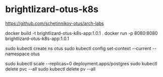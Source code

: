 # brightlizard-otus-k8s
https://github.com/schetinnikov-otus/arch-labs

docker build -t brightlizard-otus-k8s-app:1.0.1 .
docker run -p 8080:8080 brightlizard-otus-k8s-app:1.0.1

sudo kubectl create ns otus
sudo kubectl config set-context --current --namespace otus

sudo kubectl scale --replicas=0 deployment.apps/postgres
sudo kubectl delete pvc --all
sudo kubectl delete pv --all